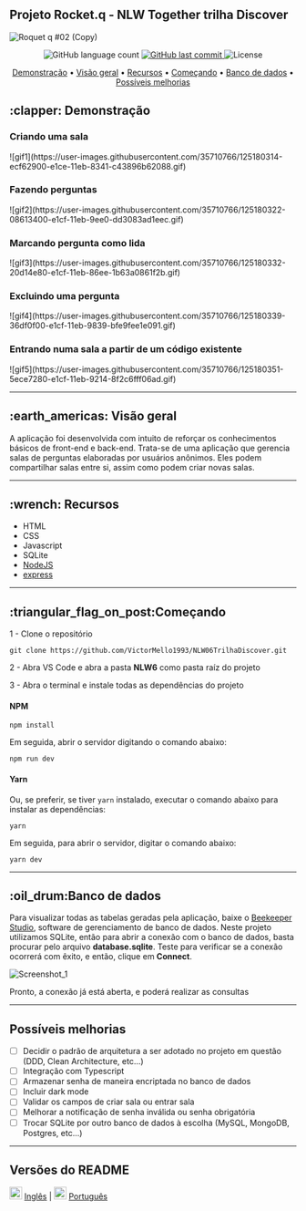 ## Projeto Rocket.q - NLW Together trilha Discover

![Roquet q #02 (Copy)](https://user-images.githubusercontent.com/35710766/125176687-ca9ee400-e1ab-11eb-994b-36f38e0ad180.png)

<p align="center">
  <img alt="GitHub language count" src="https://img.shields.io/github/languages/count/VictorMello1993/NLW06TrilhaDiscover?color=FF0000">
  
  <a href="https://github.com/VictorMello1993/NLW6/commits/master">
    <img alt="GitHub last commit" src="https://img.shields.io/github/last-commit/VictorMello1993/NLW06TrilhaDiscover?color=D3D3D3">
  </a> 
  
  <img alt="License" src="https://img.shields.io/badge/license-MIT-brightgreen">
   <a href="https://github.com/VictorMello1993/NLW06TrilhaDiscover/stargazers"></a>
</p>

<p align="center">
  <a href="#clapper-demonstração">Demonstração</a> •
  <a href="#earth_americas-visão-geral">Visão geral</a> •
  <a href="#wrench-recursos">Recursos</a> •
  <a href="#triangular_flag_on_postcomeçando">Começando</a> •
  <a href="#oil_drumbanco-de-dados">Banco de dados</a> •
  <a href=""
  <a href="#possíveis-melhorias">Possíveis melhorias</a>
</p>


<h2>:clapper: Demonstração</h2>

<h3>Criando uma sala</h3>
![gif1](https://user-images.githubusercontent.com/35710766/125180314-ecf62900-e1ce-11eb-8341-c43896b62088.gif)

</br>

<h3>Fazendo perguntas</h3>
![gif2](https://user-images.githubusercontent.com/35710766/125180322-08613400-e1cf-11eb-9ee0-dd3083ad1eec.gif)

</br>

<h3>Marcando pergunta como lida</h3>
![gif3](https://user-images.githubusercontent.com/35710766/125180332-20d14e80-e1cf-11eb-86ee-1b63a0861f2b.gif)

</br>

<h3>Excluindo uma pergunta</h3>
![gif4](https://user-images.githubusercontent.com/35710766/125180339-36df0f00-e1cf-11eb-9839-bfe9fee1e091.gif)

</br>

<h3>Entrando numa sala a partir de um código existente</h3>
![gif5](https://user-images.githubusercontent.com/35710766/125180351-5ece7280-e1cf-11eb-9214-8f2c6fff06ad.gif)

<br/>

---

<h2>:earth_americas: Visão geral</h2>
<p>
  A aplicação foi desenvolvida com intuito de reforçar os conhecimentos básicos de front-end e back-end. Trata-se de uma aplicação que gerencia salas de perguntas elaboradas por usuários anônimos. Eles podem compartilhar salas entre si, assim como podem criar novas salas.
<p>
  
---

<h2>:wrench: Recursos</h2>
<ul>
  <li>HTML</li>
  <li>CSS</li>
  <li>Javascript</li>
  <li>SQLite</li>
  <li><a href="https://nodejs.org/en/">NodeJS</a></li>
  <li><a href="https://www.npmjs.com/package/express">express</a></li>
</ul>

---

<h2>:triangular_flag_on_post:Começando</h2>

1 - Clone o repositório
```
git clone https://github.com/VictorMello1993/NLW06TrilhaDiscover.git
```

2 - Abra VS Code e abra a pasta <strong>NLW6</strong> como pasta raíz do projeto 


3 - Abra o terminal e instale todas as dependências do projeto

#### NPM
```
npm install
```

Em seguida, abrir o servidor digitando o comando abaixo:
```
npm run dev
```

#### Yarn
Ou, se preferir, se tiver ```yarn``` instalado, executar o comando abaixo para instalar as dependências:
```
yarn
```

Em seguida, para abrir o servidor, digitar o comando abaixo: 
```
yarn dev
```

---

<h2>:oil_drum:Banco de dados</h2>
Para visualizar todas as tabelas geradas pela aplicação, baixe o <a href="https://www.beekeeperstudio.io/">Beekeeper Studio</a>, software de gerenciamento de banco de dados. Neste projeto utilizamos SQLite, então para abrir a conexão com o banco de dados, basta procurar pelo arquivo <strong>database.sqlite</strong>. Teste para verificar se a conexão ocorrerá com êxito, e então, clique em <strong>Connect</strong>. 

![Screenshot_1](https://user-images.githubusercontent.com/35710766/125177173-ffad3580-e1af-11eb-9de6-8e8acddc42de.png)

Pronto, a conexão já está aberta, e poderá realizar as consultas

---

## Possíveis melhorias
- [ ] Decidir o padrão de arquitetura a ser adotado no projeto em questão (DDD, Clean Architecture, etc...)
- [ ] Integração com Typescript
- [ ] Armazenar senha de maneira encriptada no banco de dados
- [ ] Incluir dark mode
- [ ] Validar os campos de criar sala ou entrar sala
- [ ] Melhorar a notificação de senha inválida ou senha obrigatória
- [ ] Trocar SQLite por outro banco de dados à escolha (MySQL, MongoDB, Postgres, etc...)

---
## Versões do README
<img src="https://user-images.githubusercontent.com/35710766/123499283-02365980-d60c-11eb-8731-9e9f42d300f0.png" alt="Bandeira do Brasil" width="22px"/> <a href="/README-ENUS.md">Inglês</a> | <img src="https://user-images.githubusercontent.com/35710766/123499278-ffd3ff80-d60b-11eb-85d5-156558ade93a.jpg" alt="Bandeira dos Estados Unidos" width="22px"/> <a href="/README.md">Português</a>
